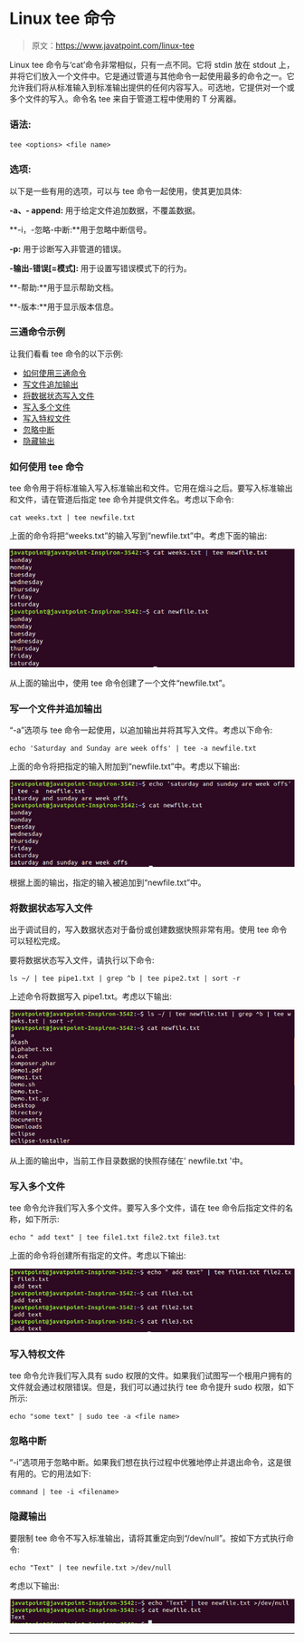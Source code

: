 # Linux tee 命令

> 原文：<https://www.javatpoint.com/linux-tee>

Linux tee 命令与‘cat’命令非常相似，只有一点不同。它将 stdin 放在 stdout 上，并将它们放入一个文件中。它是通过管道与其他命令一起使用最多的命令之一。它允许我们将从标准输入到标准输出提供的任何内容写入。可选地，它提供对一个或多个文件的写入。命令名 tee 来自于管道工程中使用的 T 分离器。

### 语法:

```
tee <options> <file name>

```

### 选项:

以下是一些有用的选项，可以与 tee 命令一起使用，使其更加具体:

**-a、- append:** 用于给定文件追加数据，不覆盖数据。

**-i，-忽略-中断:**用于忽略中断信号。

**-p:** 用于诊断写入非管道的错误。

**-输出-错误[=模式]:** 用于设置写错误模式下的行为。

**-帮助:**用于显示帮助文档。

**-版本:**用于显示版本信息。

### 三通命令示例

让我们看看 tee 命令的以下示例:

*   [如何使用三通命令](#How)
*   [写文件追加输出](#append)
*   [将数据状态写入文件](#state)
*   [写入多个文件](#multiple)
*   [写入特权文件](#privileged)
*   [忽略中断](#Ignoring)
*   [隐藏输出](#Hide)

### 如何使用 tee 命令

tee 命令用于将标准输入写入标准输出和文件。它用在烟斗之后。要写入标准输出和文件，请在管道后指定 tee 命令并提供文件名。考虑以下命令:

```
cat weeks.txt | tee newfile.txt

```

上面的命令将把“weeks.txt”的输入写到“newfile.txt”中。考虑下面的输出:

![Linux tee Filters](img/85000a95d2ed0a583fcdcc23cc30c4c5.png)

从上面的输出中，使用 tee 命令创建了一个文件“newfile.txt”。

### 写一个文件并追加输出

“-a”选项与 tee 命令一起使用，以追加输出并将其写入文件。考虑以下命令:

```
echo 'Saturday and Sunday are week offs' | tee -a newfile.txt

```

上面的命令将把指定的输入附加到“newfile.txt”中。考虑以下输出:

![Linux tee Filters](img/3805b458d41f6a9d1224b1745dac49ba.png)

根据上面的输出，指定的输入被追加到“newfile.txt”中。

### 将数据状态写入文件

出于调试目的，写入数据状态对于备份或创建数据快照非常有用。使用 tee 命令可以轻松完成。

要将数据状态写入文件，请执行以下命令:

```
ls ~/ | tee pipe1.txt | grep ^b | tee pipe2.txt | sort -r

```

上述命令将数据写入 pipe1.txt。考虑以下输出:

![Linux tee Filters](img/35ce3186a709e41a6dc9c88c81a11474.png)

从上面的输出中，当前工作目录数据的快照存储在' newfile.txt '中。

### 写入多个文件

tee 命令允许我们写入多个文件。要写入多个文件，请在 tee 命令后指定文件的名称，如下所示:

```
echo " add text" | tee file1.txt file2.txt file3.txt

```

上面的命令将创建所有指定的文件。考虑以下输出:

![Linux tee Filters](img/615b3118987306d718f0714d6c09a0f5.png)

### 写入特权文件

tee 命令允许我们写入具有 sudo 权限的文件。如果我们试图写一个根用户拥有的文件就会通过权限错误。但是，我们可以通过执行 tee 命令提升 sudo 权限，如下所示:

```
echo "some text" | sudo tee -a <file name>

```

### 忽略中断

“-i”选项用于忽略中断。如果我们想在执行过程中优雅地停止并退出命令，这是很有用的。它的用法如下:

```
command | tee -i <filename>

```

### 隐藏输出

要限制 tee 命令不写入标准输出，请将其重定向到“/dev/null”。按如下方式执行命令:

```
echo "Text" | tee newfile.txt >/dev/null

```

考虑以下输出:

![Linux tee Filters](img/009ba58bde53e35cb78ffb5319831c17.png)

* * *